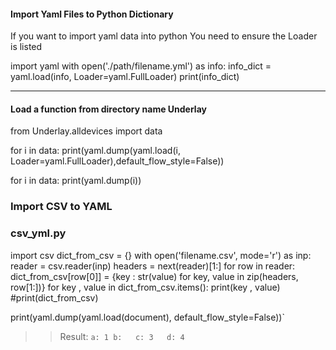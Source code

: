 
#### Import Yaml Files to Python Dictionary 
If you want to import yaml data into python 
You need to ensure the Loader is listed 

import yaml
with open('./path/filename.yml') as info:
      info_dict = yaml.load(info, Loader=yaml.FullLoader)
    print(info_dict)

***
#### Load a function from directory name Underlay
from Underlay.alldevices import data

for i in data:
    print(yaml.dump(yaml.load(i,  Loader=yaml.FullLoader),default_flow_style=False))

for i in data:
    print(yaml.dump(i))

### Import CSV to YAML 
### csv_yml.py
import csv
dict_from_csv = {}
with open('filename.csv', mode='r') as inp:
    reader = csv.reader(inp)
    headers = next(reader)[1:]
    for row in reader:
        dict_from_csv[row[0]] = {key : str(value) for key, value in zip(headers, row[1:])}
for key , value in dict_from_csv.items():
    print(key , value)
#print(dict_from_csv)



print(yaml.dump(yaml.load(document), default_flow_style=False))`
>> Result: `a: 1 b:   c: 3   d: 4`
